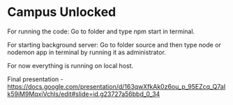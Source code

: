 # Campus Unlocked

For running the code:
Go to folder and type npm start in terminal.

For starting background server:
Go to folder source and then type node or nodemon app in terminal by running it as administrator.

For now everything is running on local host.

Final presentation - https://docs.google.com/presentation/d/163qwXfkAk0z6ou_p_95EZcq_Q7aIk59iM9MqxiVchls/edit#slide=id.g23727a56bbd_0_34
